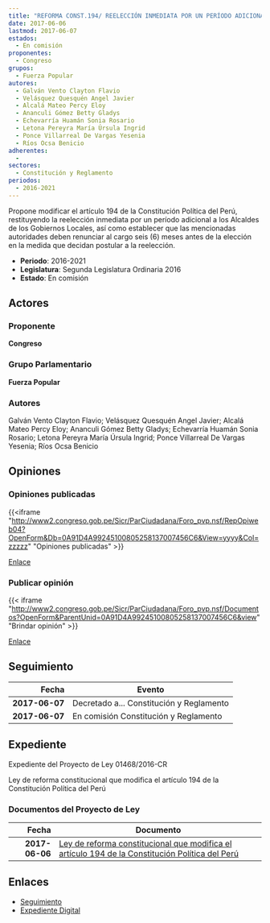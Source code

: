 ```yaml
---
title: "REFORMA CONST.194/ REELECCIÓN INMEDIATA POR UN PERÍODO ADICIONAL A LOS ALCALDES DE LOS GOBIERNOS LOCALES"
date: 2017-06-06
lastmod: 2017-06-07
estados: 
  - En comisión
proponentes: 
  - Congreso
grupos: 
  - Fuerza Popular
autores: 
  - Galván Vento Clayton Flavio
  - Velásquez Quesquén Angel Javier
  - Alcalá Mateo Percy Eloy
  - Ananculi Gómez Betty Gladys
  - Echevarría Huamán Sonia Rosario
  - Letona Pereyra María Úrsula Ingrid
  - Ponce Villarreal De Vargas Yesenia
  - Ríos Ocsa Benicio
adherentes: 
  - 
sectores: 
  - Constitución y Reglamento
periodos: 
  - 2016-2021
---
```


Propone modificar el artículo 194 de la Constitución Política del Perú, restituyendo la reelección inmediata por un período adicional a los Alcaldes de los Gobiernos Locales, así como establecer que las mencionadas autoridades deben renunciar al cargo seis (6) meses antes de la elección en la medida que decidan postular a la reelección.

- **Periodo**: 2016-2021
- **Legislatura**: Segunda Legislatura Ordinaria 2016
- **Estado**: En comisión

## Actores

### Proponente

**Congreso**

### Grupo Parlamentario

**Fuerza Popular**

### Autores

Galván Vento Clayton Flavio; Velásquez Quesquén Angel Javier; Alcalá Mateo Percy Eloy; Ananculi Gómez Betty Gladys; Echevarría Huamán Sonia Rosario; Letona Pereyra María Úrsula Ingrid; Ponce Villarreal De Vargas Yesenia; Ríos Ocsa Benicio


## Opiniones

### Opiniones publicadas

{{<iframe "http://www2.congreso.gob.pe/Sicr/ParCiudadana/Foro_pvp.nsf/RepOpiweb04?OpenForm&Db=0A91D4A99245100805258137007456C6&View=yyyy&Col=zzzzz" "Opiniones publicadas" >}}

[Enlace](http://www2.congreso.gob.pe/Sicr/ParCiudadana/Foro_pvp.nsf/RepOpiweb04?OpenForm&Db=0A91D4A99245100805258137007456C6&View=yyyy&Col=zzzzz)
### Publicar opinión

{{< iframe "http://www2.congreso.gob.pe/Sicr/ParCiudadana/Foro_pvp.nsf/Documentos?OpenForm&ParentUnid=0A91D4A99245100805258137007456C6&view" "Brindar opinión" >}}

[Enlace](http://www2.congreso.gob.pe/Sicr/ParCiudadana/Foro_pvp.nsf/Documentos?OpenForm&ParentUnid=0A91D4A99245100805258137007456C6&view)

## Seguimiento

| Fecha | Evento |
|------:|--------|
| **2017-06-07** | Decretado a... Constitución y Reglamento|
| **2017-06-07** | En comisión Constitución y Reglamento|


## Expediente

Expediente del Proyecto de Ley 01468/2016-CR

Ley de reforma constitucional que modifica el artículo 194 de la Constitución Política del Perú


### Documentos del Proyecto de Ley

| Fecha | Documento |
|------:|--------|
| **2017-06-06** | [Ley de reforma constitucional que modifica el artículo 194 de la Constitución Política del Perú](http://www.leyes.congreso.gob.pe/Documentos/2016_2021/Proyectos_de_Ley_y_de_Resoluciones_Legislativas/PL0146820170606.pdf) |

## Enlaces 

- [Seguimiento](http://www2.congreso.gob.pe/Sicr/TraDocEstProc/CLProLey2016.nsf/f7fff46988ca05b1052578e100829cc7/62e1b2c1e0e68756052581370075b1af?OpenDocument)
- [Expediente Digital](http://www2.congreso.gob.pe/Sicr/TraDocEstProc/CLProLey2016.nsf/f7fff46988ca05b1052578e100829cc7/62e1b2c1e0e68756052581370075b1af?OpenDocument&Click=05257FB7005EB655.eb71d0cf91d8294e05256cdf006b5706/$Body/0.1C6C)
